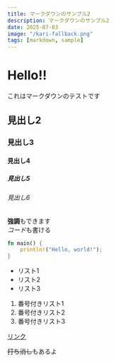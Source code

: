 ```yaml
---
title: マークダウンのサンプル2
description: マークダウンのサンプル2
date: 2025-07-03
image: "/kari-fallback.png"
tags: [markdown, sample]
---
```


# Hello!!

これはマークダウンのテストです

## 見出し2
### 見出し3
#### 見出し4
##### 見出し5
###### 見出し6

**強調**もできます  
*コード*も書ける
```rust
fn main() {
    println!("Hello, world!");
}
```

- リスト1
- リスト2
- リスト3

1. 番号付きリスト1
2. 番号付きリスト2
3. 番号付きリスト3

[リンク](https://example.com)

~~打ち消し~~もあるよ
